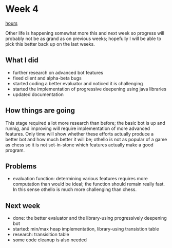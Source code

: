 # Week 4

[hours](https://github.com/korolainenriikka/jani/blob/master/documentation/hourly_report.md)

Other life is happening somewhat more this and next week so progress will probably not be as grand as on previous weeks; hopefully I will be able to pick this better
back up on the last weeks.

## What I did

* further research on advanced bot features
* fixed client and alpha-beta bugs
* started coding a better evaluator and noticed it is challenging
* started the implementation of progressive deepening using java libraries
* updated documentation

## How things are going

This stage required a lot more research than before; the basic bot is up and runnig, and improving will require implementation of more advanced features.
Only time will show whether these efforts actually produce a better bot and how much better it will be; othello is not as popular of a game as chess so
it is not set-in-stone which features actually make a good program.

## Problems

* evaluation function: determining various features requires more computation than would be ideal; the function should remain really fast. In this sense othello
is much more challenging than chess.

## Next week

* done: the better evaluator and the library-using progressively deepening bot
* started: min/max heap implementation, library-using transistion table
* research: transisition table
* some code cleanup is also needed
